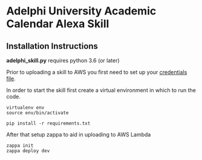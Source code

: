 # Adelphi University Academic Calendar Alexa Skill

## Installation Instructions

**adelphi_skill.py** requires python 3.6 (or later)

Prior to uploading a skill to AWS you first need to set up your [credentials file](https://aws.amazon.com/blogs/security/a-new-and-standardized-way-to-manage-credentials-in-the-aws-sdks/).


In order to start the skill first create a virtual environment in which to run the code.

```
virtualenv env
source env/bin/activate

pip install -r requirements.txt
```


After that setup zappa to aid in uploading to AWS Lambda

```
zappa init
zappa deploy dev
```
